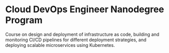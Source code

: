 # Cloud DevOps Engineer Nanodegree Program

Course on design and deployment of infrastructure as code, building and monitoring CI/CD pipelines for different deployment strategies, and deploying scalable microservices using Kubernetes.
